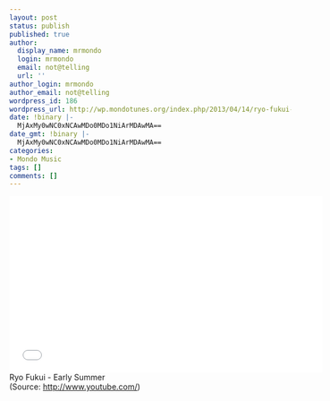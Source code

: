 ```yaml
---
layout: post
status: publish
published: true
author:
  display_name: mrmondo
  login: mrmondo
  email: not@telling
  url: ''
author_login: mrmondo
author_email: not@telling
wordpress_id: 186
wordpress_url: http://wp.mondotunes.org/index.php/2013/04/14/ryo-fukui-early-summer/
date: !binary |-
  MjAxMy0wNC0xNCAwMDo0MDo1NiArMDAwMA==
date_gmt: !binary |-
  MjAxMy0wNC0xNCAwMDo0MDo1NiArMDAwMA==
categories:
- Mondo Music
tags: []
comments: []
---
```

<iframe width="560" height="315" src="//www.youtube.com/embed/LxpELyYb0jw" frameborder="0"> </iframe>
Ryo Fukui - Early Summer
<div class="attribution">(<span>Source:</span> <a href="http://www.youtube.com/">http://www.youtube.com/</a>)</div>
